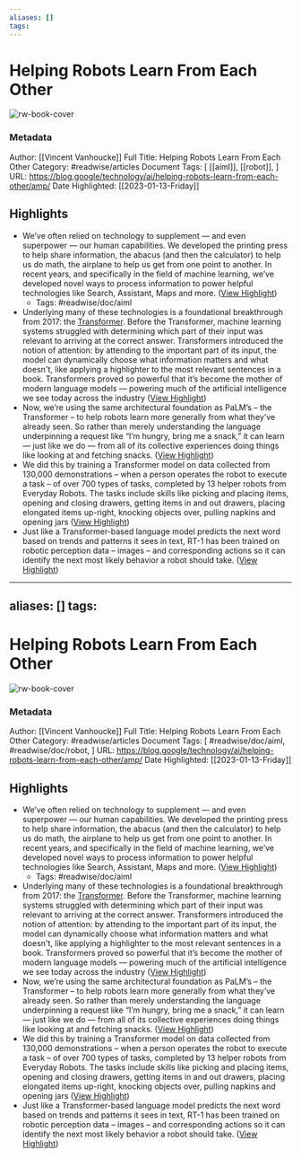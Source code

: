 ```yaml
---
aliases: []
tags:
---
```

# Helping Robots Learn From Each Other

![rw-book-cover](https://blog.google/static/blogv2/images/google-1000x1000.png)
### Metadata
Author: [[Vincent Vanhoucke]]
Full Title: Helping Robots Learn From Each Other
Category: #readwise/articles
Document Tags: [ [[aiml]],  [[robot]], ]
URL: https://blog.google/technology/ai/helping-robots-learn-from-each-other/amp/
Date Highlighted: [[2023-01-13-Friday]]

## Highlights
- We’ve often relied on technology to supplement — and even superpower — our human capabilities. We developed the printing press to help share information, the abacus (and then the calculator) to help us do math, the airplane to help us get from one point to another. In recent years, and specifically in the field of machine learning, we’ve developed novel ways to process information to power helpful technologies like Search, Assistant, Maps and more. ([View Highlight](https://read.readwise.io/read/01gppqks8m0fmp94he0dtn2m2c))
    - Tags: #readwise/doc/aiml 
- Underlying many of these technologies is a foundational breakthrough from 2017: the [Transformer](https://ai.googleblog.com/2017/08/transformer-novel-neural-network.html). Before the Transformer, machine learning systems struggled with determining which part of their input was relevant to arriving at the correct answer. Transformers introduced the notion of attention: by attending to the important part of its input, the model can dynamically choose what information matters and what doesn't, like applying a highlighter to the most relevant sentences in a book. Transformers proved so powerful that it’s become the mother of modern language models — powering much of the artificial intelligence we see today across the industry ([View Highlight](https://read.readwise.io/read/01gppq9y9pe750mr7f4d45cabb))
- Now, we’re using the same architectural foundation as PaLM’s – the Transformer – to help robots learn more generally from what they’ve already seen. So rather than merely understanding the language underpinning a request like “I’m hungry, bring me a snack,” it can learn — just like we do — from all of its collective experiences doing things like looking at and fetching snacks. ([View Highlight](https://read.readwise.io/read/01gppqcr7x0mm1q5wmmvfbpkw1))
- We did this by training a Transformer model on data collected from 130,000 demonstrations – when a person operates the robot to execute a task – of over 700 types of tasks, completed by 13 helper robots from Everyday Robots. The tasks include skills like picking and placing items, opening and closing drawers, getting items in and out drawers, placing elongated items up-right, knocking objects over, pulling napkins and opening jars ([View Highlight](https://read.readwise.io/read/01gppqk631c3qm4te5bkxtvqa3))
- Just like a Transformer-based language model predicts the next word based on trends and patterns it sees in text, RT-1 has been trained on robotic perception data – images – and corresponding actions so it can identify the next most likely behavior a robot should take. ([View Highlight](https://read.readwise.io/read/01gppqkm9kt5ktn2tz560wfvs1))
---
aliases: []
tags:
---
# Helping Robots Learn From Each Other

![rw-book-cover](https://blog.google/static/blogv2/images/google-1000x1000.png)
### Metadata
Author: [[Vincent Vanhoucke]]
Full Title: Helping Robots Learn From Each Other
Category: #readwise/articles
Document Tags: [ #readwise/doc/aiml,  #readwise/doc/robot, ]
URL: https://blog.google/technology/ai/helping-robots-learn-from-each-other/amp/
Date Highlighted: [[2023-01-13-Friday]]

## Highlights
- We’ve often relied on technology to supplement — and even superpower — our human capabilities. We developed the printing press to help share information, the abacus (and then the calculator) to help us do math, the airplane to help us get from one point to another. In recent years, and specifically in the field of machine learning, we’ve developed novel ways to process information to power helpful technologies like Search, Assistant, Maps and more. ([View Highlight](https://read.readwise.io/read/01gppqks8m0fmp94he0dtn2m2c))
    - Tags: #readwise/doc/aiml  
- Underlying many of these technologies is a foundational breakthrough from 2017: the [Transformer](https://ai.googleblog.com/2017/08/transformer-novel-neural-network.html). Before the Transformer, machine learning systems struggled with determining which part of their input was relevant to arriving at the correct answer. Transformers introduced the notion of attention: by attending to the important part of its input, the model can dynamically choose what information matters and what doesn't, like applying a highlighter to the most relevant sentences in a book. Transformers proved so powerful that it’s become the mother of modern language models — powering much of the artificial intelligence we see today across the industry ([View Highlight](https://read.readwise.io/read/01gppq9y9pe750mr7f4d45cabb))
- Now, we’re using the same architectural foundation as PaLM’s – the Transformer – to help robots learn more generally from what they’ve already seen. So rather than merely understanding the language underpinning a request like “I’m hungry, bring me a snack,” it can learn — just like we do — from all of its collective experiences doing things like looking at and fetching snacks. ([View Highlight](https://read.readwise.io/read/01gppqcr7x0mm1q5wmmvfbpkw1))
- We did this by training a Transformer model on data collected from 130,000 demonstrations – when a person operates the robot to execute a task – of over 700 types of tasks, completed by 13 helper robots from Everyday Robots. The tasks include skills like picking and placing items, opening and closing drawers, getting items in and out drawers, placing elongated items up-right, knocking objects over, pulling napkins and opening jars ([View Highlight](https://read.readwise.io/read/01gppqk631c3qm4te5bkxtvqa3))
- Just like a Transformer-based language model predicts the next word based on trends and patterns it sees in text, RT-1 has been trained on robotic perception data – images – and corresponding actions so it can identify the next most likely behavior a robot should take. ([View Highlight](https://read.readwise.io/read/01gppqkm9kt5ktn2tz560wfvs1))

